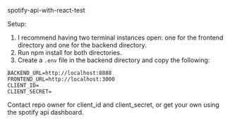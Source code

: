 spotify-api-with-react-test

Setup:
1. I recommend having two terminal instances open: one for the frontend directory and one for the backend directory.
2. Run npm install for both directories.
3. Create a `.env` file in the backend directory and copy the following:
```
BACKEND_URL=http://localhost:8888
FRONTEND_URL=http://localhost:3000
CLIENT_ID=
CLIENT_SECRET=
```
Contact repo owner for client_id and client_secret, or get your own using the spotify api dashboard.
